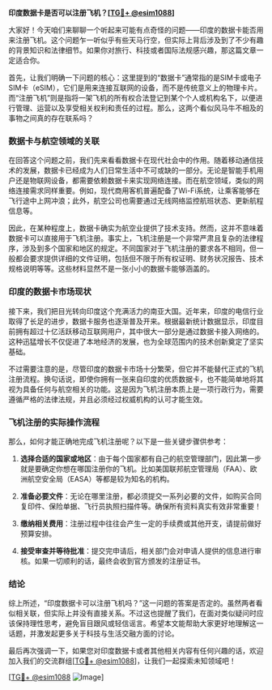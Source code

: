 **印度数据卡是否可以注册飞机？[[TG💪+ @esim1088](https://t.me/s/esim1088)]**

大家好！今天咱们来聊聊一个听起来可能有点奇怪的问题——印度的数据卡能否用来注册飞机。这个问题乍一听似乎有些天马行空，但实际上背后涉及到了不少有趣的背景知识和法律细节。如果你对旅行、科技或者国际法规感兴趣，那这篇文章一定适合你。

首先，让我们明确一下问题的核心：这里提到的“数据卡”通常指的是SIM卡或电子SIM卡（eSIM），它们是用来连接互联网的设备，而不是传统意义上的物理卡片。而“注册飞机”则是指将一架飞机的所有权合法登记到某个个人或机构名下，以便进行管理、运营以及享受相关权利和责任的过程。那么，这两个看似风马牛不相及的事物之间真的存在联系吗？

### 数据卡与航空领域的关联

在回答这个问题之前，我们先来看看数据卡在现代社会中的作用。随着移动通信技术的发展，数据卡已经成为人们日常生活中不可或缺的一部分。无论是智能手机用户还是物联网设备，都需要依赖数据卡来实现网络连接。而在航空领域，类似的网络连接需求同样重要。例如，现代商用客机普遍配备了Wi-Fi系统，让乘客能够在飞行途中上网冲浪；此外，航空公司也需要通过无线网络监控航班状态、更新航程信息等。

因此，在某种程度上，数据卡确实为航空业提供了技术支持。然而，这并不意味着数据卡可以直接用于飞机注册。事实上，飞机注册是一个非常严肃且复杂的法律程序，涉及到多个国家和地区的规定。不同国家对于飞机注册的要求各不相同，但一般都会要求提供详细的文件证明，包括但不限于所有权证明、财务状况报告、技术规格说明等等。这些材料显然不是一张小小的数据卡能够涵盖的。

### 印度的数据卡市场现状

接下来，我们把目光转向印度这个充满活力的南亚大国。近年来，印度的电信行业取得了长足的进步，数据卡服务也逐渐普及开来。根据最新统计数据显示，印度目前拥有超过十亿活跃移动互联网用户，其中很大一部分是通过数据卡接入网络的。这种迅猛增长不仅促进了本地经济的发展，也为全球范围内的技术创新奠定了坚实基础。

不过需要注意的是，尽管印度的数据卡市场十分繁荣，但它并不能替代正式的飞机注册流程。换句话说，即使你拥有一张来自印度的优质数据卡，也不能简单地将其视为具备任何与航空相关的功能。这是因为飞机注册本质上是一项行政行为，需要遵循严格的法律法规，并且必须经过权威机构的认可才能生效。

### 飞机注册的实际操作流程

那么，如何才能正确地完成飞机注册呢？以下是一些关键步骤供参考：

1. **选择合适的国家或地区**：由于每个国家都有自己的航空管理部门，因此第一步就是要确定你想在哪国注册你的飞机。比如美国联邦航空管理局（FAA）、欧洲航空安全局（EASA）等都是较为知名的机构。
   
2. **准备必要文件**：无论在哪里注册，都必须提交一系列必要的文件，如购买合同复印件、保险单据、飞行员执照扫描件等。确保所有资料真实有效非常重要！

3. **缴纳相关费用**：注册过程中往往会产生一定的手续费或其他开支，请提前做好预算安排。

4. **接受审查并等待批准**：提交完申请后，相关部门会对申请人提供的信息进行审核。如果一切顺利的话，最终会收到官方颁发的注册证书。

### 结论

综上所述，“印度数据卡可以注册飞机吗？”这一问题的答案是否定的。虽然两者看似相关联，但实际上并没有直接关系。不过这也提醒了我们，在面对类似疑问时应该保持理性思考，避免盲目跟风或轻信谣言。希望本文能帮助大家更好地理解这一话题，并激发起更多关于科技与生活交融方面的讨论。

最后再次强调一下，如果您对印度数据卡或者其他相关内容有任何兴趣的话，欢迎加入我们的交流群组[[TG💪+ @esim1088](https://t.me/s/esim1088)]，让我们一起探索未知领域吧！

[[TG💪+ @esim1088](https://t.me/s/esim1088) ![Image](https://i.postimg.cc/4NQfJmqS/Snipaste-2025-05-13-00-14-12.png)]